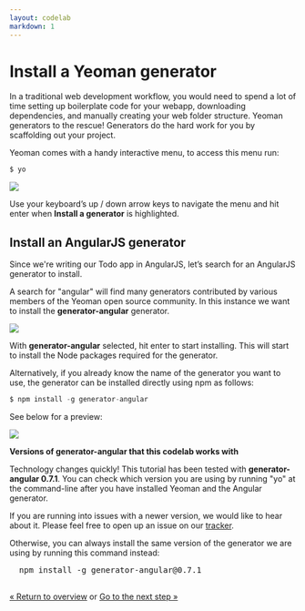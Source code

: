 ```yaml
---
layout: codelab
markdown: 1
---
```


# Install a Yeoman generator

In a traditional web development workflow, you would need to spend a lot of time setting up boilerplate code for your webapp, downloading dependencies, and manually creating your web folder structure. Yeoman generators to the rescue! Generators do the hard work for you by scaffolding out your project. 

Yeoman comes with a handy interactive menu, to access this menu run:

```js
$ yo
```

![](/assets/img/codelab/image_4.png)

Use your keyboard’s up / down arrow keys to navigate the menu and hit enter when **Install a generator** is highlighted.  

## Install an AngularJS generator

Since we're writing our Todo app in AngularJS, let’s search for an AngularJS generator to install.

A search for "angular" will find many generators contributed by various members of the Yeoman open source community. In this instance we want to install the **generator-angular** generator.

![](/assets/img/codelab/image_5.png)

With **generator-angular** selected, hit enter to start installing.  This will start to install the Node packages required for the generator.  

Alternatively, if you already know the name of the generator you want to use, the generator can be installed directly using npm as follows:

```js
$ npm install -g generator-angular
```

See below for a preview:

![](/assets/img/codelab/image_6.png)

<div class="note">
  
  <p><strong>Versions of generator-angular that this codelab works with</strong></p>

  <p>Technology changes quickly! This tutorial has been tested with <strong>generator-angular 0.7.1</strong>. You can check which version you are using by running &quot;yo&quot; at the command-line after you have installed Yeoman and the Angular generator.</p>

  <p>If you are running into issues with a newer version, we would like to hear about it. Please feel free to open up an issue on our <a href="https://github.com/yeoman/yeoman.io/issues">tracker</a>.</p>

  <p>Otherwise, you can always install the same version of the generator we are using by running this command instead:</p>

  <pre>
  npm install -g generator-angular@0.7.1
  </pre>

</div>

<p class="codelab-paging">
  <a href="../codelab.html#toc">&laquo; Return to overview</a>
  or
  <a href="scaffold-app.html">Go to the next step &raquo;</a>
</p>
